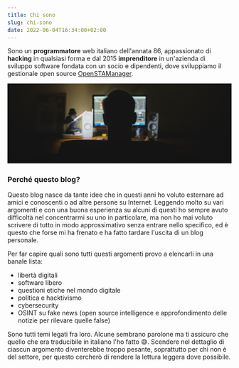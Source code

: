 ```yaml
---
title: Chi sono
slug: chi-sono
date: 2022-06-04T16:34:00+02:00
---
```


Sono un **programmatore** web italiano dell'annata 86, appassionato di **hacking** in qualsiasi forma e dal 2015 **imprenditore** in un'azienda di sviluppo software fondata con un socio e dipendenti, dove sviluppiamo il gestionale open source [OpenSTAManager](https://openstamanager.com).

![Io a computer](work-g21747db40_1280.jpg)


### Perché questo blog?
Questo blog nasce da tante idee che in questi anni ho voluto esternare ad amici e conoscenti o ad altre persone su Internet. Leggendo molto su vari argomenti e con una buona esperienza su alcuni di questi ho sempre avuto difficoltà nel concentrarmi su uno in particolare, ma non ho mai voluto scrivere di tutto in modo approssimativo senza entrare nello specifico, ed è questo che forse mi ha frenato e ha fatto tardare l'uscita di un blog personale.

Per far capire quali sono tutti questi argomenti provo a elencarli in una banale lista:
- libertà digitali
- software libero
- questioni etiche nel mondo digitale
- politica e hacktivismo
- cybersecurity
- OSINT su fake news (open source intelligence e approfondimento delle notizie per rilevare quelle false)

Sono tutti temi legati fra loro. Alcune sembrano parolone ma ti assicuro che quello che era traducibile in italiano l'ho fatto 😅. Scendere nel dettaglio di ciascun argomento diventerebbe troppo pesante, soprattutto per chi non è del settore, per questo cercherò di rendere la lettura leggera dove possibile.